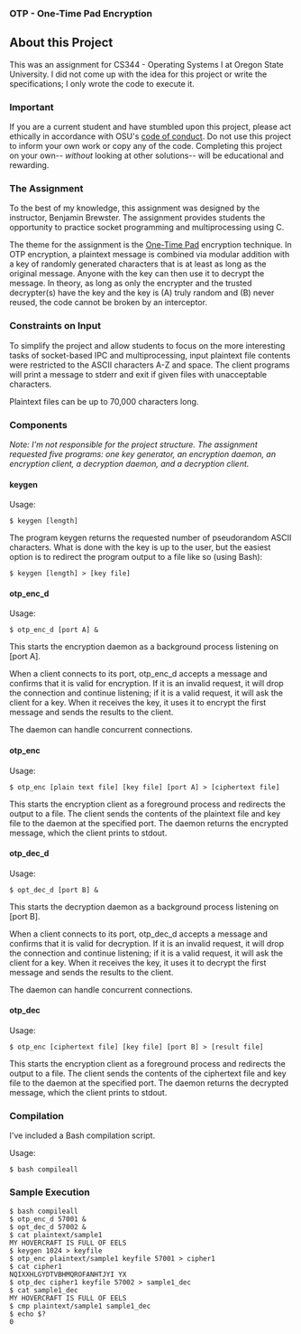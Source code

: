 ### OTP - One-Time Pad Encryption

## About this Project
This was an assignment for CS344 - Operating Systems I at Oregon State University. I did not come up with the idea for this project or write the specifications; I only wrote the code to execute it.

### Important
If you are a current student and have stumbled upon this project, please act ethically in accordance with OSU's [code of conduct](https://studentlife.oregonstate.edu/sites/studentlife.oregonstate.edu/files/code-of-student-conduct-102218.pdf). Do not use this project to inform your own work or copy any of the code. Completing this project on your own-- _without_ looking at other solutions-- will be educational and rewarding.

### The Assignment
To the best of my knowledge, this assignment was designed by the instructor, Benjamin Brewster. The assignment provides students the opportunity to practice socket programming and multiprocessing using C. 

The theme for the assignment is the [One-Time Pad](https://en.wikipedia.org/wiki/One-time_pad) encryption technique. In OTP encryption, a plaintext message is combined via modular addition with a key of randomly generated characters that is at least as long as the original message. Anyone with the key can then use it to decrypt the message. In theory, as long as only the encrypter and the trusted decrypter(s) have the key and the key is (A) truly random and (B) never reused, the code cannot be broken by an interceptor.

### Constraints on Input
To simplify the project and allow students to focus on the more interesting tasks of socket-based IPC and multiprocessing, input plaintext file contents were restricted to the ASCII characters A-Z and space. The client programs will print a message to stderr and exit if given files with unacceptable characters.

Plaintext files can be up to 70,000 characters long. 

### Components
_Note: I'm not responsible for the project structure. The assignment requested five programs: one key generator, an encryption daemon, an encryption client, a decryption daemon, and a decryption client._

#### keygen

Usage:
```
$ keygen [length]
```

The program keygen returns the requested number of pseudorandom ASCII characters. What is done with the key is up to the user, but the easiest option is to redirect the program output to a file like so (using Bash):
```
$ keygen [length] > [key file]
```

#### otp_enc_d

Usage: 
```
$ otp_enc_d [port A] &
```
This starts the encryption daemon as a background process listening on [port A]. 

When a client connects to its port, otp_enc_d accepts a message and confirms that it is valid for encryption. If it is an invalid request, it will drop the connection and continue listening; if it is a valid request, it will ask the client for a key. When it receives the key, it uses it to encrypt the first message and sends the results to the client. 

The daemon can handle concurrent connections.

#### otp_enc

Usage: 
```
$ otp_enc [plain text file] [key file] [port A] > [ciphertext file]
```

This starts the encryption client as a foreground process and redirects the output to a file. The client sends the contents of the plaintext file and key file to the daemon at the specified port. The daemon returns the encrypted message, which the client prints to stdout.

#### otp_dec_d

Usage:
```
$ opt_dec_d [port B] &
```
This starts the decryption daemon as a background process listening on [port B].

When a client connects to its port, otp_dec_d accepts a message and confirms that it is valid for decryption. If it is an invalid request, it will drop the connection and continue listening; if it is a valid request, it will ask the client for a key. When it receives the key, it uses it to decrypt the first message and sends the results to the client. 

The daemon can handle concurrent connections.

#### otp_dec

Usage:
```
$ otp_enc [ciphertext file] [key file] [port B] > [result file]
```

This starts the encryption client as a foreground process and redirects the output to a file. The client sends the contents of the ciphertext file and key file to the daemon at the specified port. The daemon returns the decrypted message, which the client prints to stdout.

### Compilation

I've included a Bash compilation script.

Usage:
```
$ bash compileall
```

### Sample Execution

```
$ bash compileall
$ otp_enc_d 57001 &
$ opt_dec_d 57002 &
$ cat plaintext/sample1
MY HOVERCRAFT IS FULL OF EELS
$ keygen 1024 > keyfile
$ otp_enc plaintext/sample1 keyfile 57001 > cipher1
$ cat cipher1
NQIXXHLGYDTVBHMQROFANHTJYI YX
$ otp_dec cipher1 keyfile 57002 > sample1_dec
$ cat sample1_dec
MY HOVERCRAFT IS FULL OF EELS
$ cmp plaintext/sample1 sample1_dec
$ echo $?
0
```